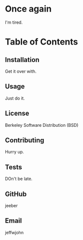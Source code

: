# Once again

I'm tired.
    
# Table of Contents

## Installation
Get it over with.
## Usage
Just do it.
## License
Berkeley Software Distribution (BSD)
## Contributing
Hurry up.
## Tests
DOn't be late.
## GitHub
jeeber
## Email
jeffwjohn
